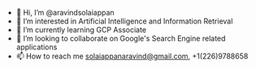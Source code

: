 - 👋 Hi, I’m @aravindsolaiappan
- 👀 I’m interested in Artificial Intelligence and Information Retrieval
- 🌱 I’m currently learning GCP Associate
- 💞️ I’m looking to collaborate on Google's Search Engine related applications
- 📫 How to reach me solaiappanaravind@gmail.com, +1(226)9788658

<!---
aravindsolaiappan/aravindsolaiappan is a ✨ special ✨ repository because its `README.md` (this file) appears on your GitHub profile.
You can click the Preview link to take a look at your changes.
--->
